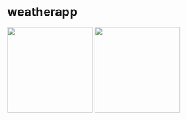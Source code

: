 # weatherapp
<img src="https://user-images.githubusercontent.com/77739006/163371159-b64d78e5-704b-49b8-9023-c66b8aa264c1.png" width="200" height="200">

<img src="https://user-images.githubusercontent.com/77739006/163371181-fb46bce3-5b18-4ffb-b146-37d54013e6d9.png" width="200" height="200">
